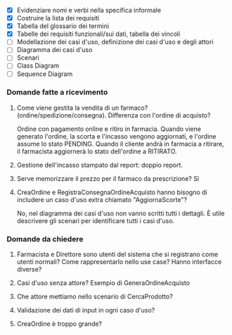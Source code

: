 - [x] Evidenziare nomi e verbi nella specifica informale
- [x] Costruire la lista dei requisiti
- [x] Tabella del glossario dei termini
- [x] Tabelle dei requisiti funzionali/sui dati, tabella dei vincoli
- [ ] Modellazione dei casi d'uso, definizione dei casi d'uso e degli attori
- [ ] Diagramma dei casi d'uso
- [ ] Scenari
- [ ] Class Diagram
- [ ] Sequence Diagram

### Domande fatte a ricevimento
1. Come viene gestita la vendita di un farmaco? (ordine/spedizione/consegna). Differenza con l'ordine di acquisto?

	Ordine con pagamento online e ritiro in farmacia.
	Quando viene generato l'ordine, la scorta e l'incasso vengono aggiornati, e l'ordine assume lo stato PENDING.
	Quando il cliente andrà in farmacia a ritirare, il farmacista aggiornerà lo stato dell'ordine a RITIRATO.

1. Gestione dell'incasso stampato dal report: doppio report.

1. Serve memorizzare il prezzo per il farmaco da prescrizione? Sì

1. CreaOrdine e RegistraConsegnaOrdineAcquisto hanno bisogno di includere un caso d'uso extra chiamato "AggiornaScorte"?

	No, nel diagramma dei casi d'uso non vanno scritti tutti i dettagli. È utile descrivere gli scenari per identificare tutti i casi d'uso.

### Domande da chiedere
1. Farmacista e Direttore sono utenti del sistema che si registrano come utenti normali? Come rappresentarlo nello use case? Hanno interfacce diverse?

1. Casi d'uso senza attore? Esempio di GeneraOrdineAcquisto

1. Che attore mettiamo nello scenario di CercaProdotto?

1. Validazione dei dati di input in ogni caso d'uso?

1. CreaOrdine è troppo grande?
